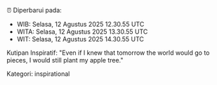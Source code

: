 ⏰ Diperbarui pada:
- WIB: Selasa, 12 Agustus 2025 12.30.55 UTC
- WITA: Selasa, 12 Agustus 2025 13.30.55 UTC
- WIT: Selasa, 12 Agustus 2025 14.30.55 UTC

Kutipan Inspiratif:
"Even if I knew that tomorrow the world would go to pieces, I would still plant my apple tree."


Kategori: inspirational

